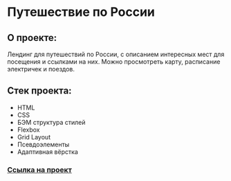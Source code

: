 # Путешествие по России

## О проекте:
Лендинг для путешествий по России, с описанием интересных мест для посещения и ссылками на них.
Можно просмотреть карту, расписание электричек и поездов.

## Стек проекта: 
* HTML
* CSS
* БЭМ структура стилей
* Flexbox
* Grid Layout
* Псевдоэлементы
* Адаптивная вёрстка

### [Ссылка на проект](https://pavel-rogozhkin.github.io/russian-travel)
